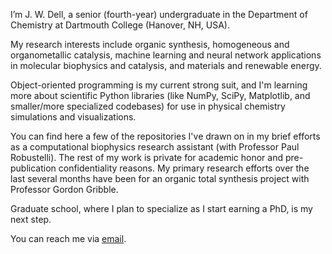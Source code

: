 I’m J. W. Dell, a senior (fourth-year) undergraduate in the Department of Chemistry at Dartmouth College (Hanover, NH, USA).

My research interests include organic synthesis, homogeneous and organometallic catalysis, machine learning and neural network applications in molecular biophysics and catalysis, and materials and renewable energy.

Object-oriented programming is my current strong suit, and I'm learning more about scientific Python libraries (like NumPy, SciPy, Matplotlib, and smaller/more specialized codebases) for use in physical chemistry simulations and visualizations.

You can find here a few of the repositories I've drawn on in my brief efforts as a computational biophysics research assistant (with Professor Paul Robustelli). The rest of my work is private for academic honor and pre-publication confidentiality reasons. My primary research efforts over the last several months have been for an organic total synthesis project with Professor Gordon Gribble.

Graduate school, where I plan to specialize as I start earning a PhD, is my next step.

You can reach me via [email](mailto:j.wesley.dell@gmail.com).
